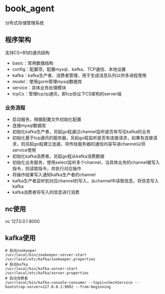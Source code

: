 # book_agent
分布式存储管理系统
## 程序架构
支持CS+BS的通讯结构

* basic：常用数据结构
* config：配置项，配置mysql、kafka、TCP通信、本地设置
* kafka：kafka生产者、消费者管理，用于生成消息队列以供多进程使用
* model：使用gorm管理mysql数据库
* service：具体业务处理模块
* tcpCs：管理tcp/ip通讯，即tcp协议下CS架构的server端

### 业务流程
* 启动服务，根据配置文件初始化配置
* 连接mysql数据库
* 初始化kafka生产者，另起go程通过channel监听是否有写往kafka的业务
* 初始化基于tcp通讯的服务器，另起go程监听是否有连接请求，如果有连接请求，则另起go程建立连接，将传给服务器的通信内容写进channel以供service使用
* 初始化kafka消费者，另起go程从kafka消费数据
* 初始化业务服务，使用select监听多个channel，当具体业务的channel被写入指令，则读取指令，并执行对应操作
* 将操作结果写入通知kafka生产者的channel
* kafka生产者监听到对应channel的写入，从channel中读取信息，将信息写入kafka
* kafka消费者将写入的信息进行消费

## nc使用
nc 127.0.0.1 8000	

## kafka使用
```
# 启动zookeeper
/usr/local/bin/zookeeper-server-start /usr/local/etc/kafka/zookeeper.properties
# 启动kafka
/usr/local/bin/kafka-server-start /usr/local/etc/kafka/server.properties
# 启动消费者
/usr/local/bin/kafka-console-consumer --topic=checkService --bootstrap-server=127.0.0.1:9092 --from-beginning
```